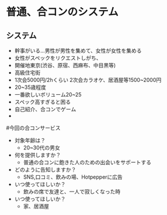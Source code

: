 # 普通、合コンのシステム
## システム
- 幹事がいる...男性が男性を集めて、女性が女性を集める
- 女性がスペックをリクエストしがち、
- 開催地東京(渋谷、原宿、西麻布、中目黒等)
- 高級住宅街
- 1次会5000円/2hくらい 2次会カラオケ、居酒屋等1500~2000円
- 20~35歳程度
- 一番欲しいボリューム20~25
- スペック高すぎると困る
- 自己紹介、合コンでゲーム
-

#今回の合コンサービス
- 対象年齢は？
    - 20~30代の男女
- 何を提供しますか？
    - 普通の合コンに飽きた人のための出会いをサポートする
- どのように告知しますか？
    - SNS,口コミ、飲みの場、Hotpepperに広告
- いつ使ってほしいか？
    - 飲みの席で友達と、一人で寂しくなった時
-  いつ使ってほしいか？
    - 家、居酒屋
